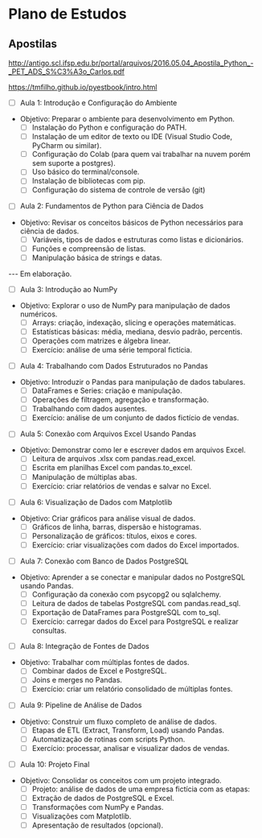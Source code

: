 # Plano de Estudos

## Apostilas

http://antigo.scl.ifsp.edu.br/portal/arquivos/2016.05.04_Apostila_Python_-_PET_ADS_S%C3%A3o_Carlos.pdf

https://tmfilho.github.io/pyestbook/intro.html

- [ ] Aula 1: Introdução e Configuração do Ambiente
* Objetivo: Preparar o ambiente para desenvolvimento em Python.
  - [ ] Instalação do Python e configuração do PATH.
  - [ ] Instalação de um editor de texto ou IDE (Visual Studio Code, PyCharm ou similar).
  - [ ] Configuração do Colab (para quem vai trabalhar na nuvem porém sem suporte a postgres).
  - [ ] Uso básico do terminal/console.
  - [ ] Instalação de bibliotecas com pip.
  - [ ] Configuração do sistema de controle de versão (git)

- [ ] Aula 2: Fundamentos de Python para Ciência de Dados
* Objetivo: Revisar os conceitos básicos de Python necessários para ciência de dados.
  - [ ] Variáveis, tipos de dados e estruturas como listas e dicionários.
  - [ ] Funções e compreensão de listas.
  - [ ] Manipulação básica de strings e datas.
  
--- Em elaboração.

- [ ] Aula 3: Introdução ao NumPy
* Objetivo: Explorar o uso de NumPy para manipulação de dados numéricos.
  - [ ] Arrays: criação, indexação, slicing e operações matemáticas.
  - [ ] Estatísticas básicas: média, mediana, desvio padrão, percentis.
  - [ ] Operações com matrizes e álgebra linear.
  - [ ] Exercício: análise de uma série temporal fictícia.
  
- [ ] Aula 4: Trabalhando com Dados Estruturados no Pandas
* Objetivo: Introduzir o Pandas para manipulação de dados tabulares.
  - [ ] DataFrames e Series: criação e manipulação.
  - [ ] Operações de filtragem, agregação e transformação.
  - [ ] Trabalhando com dados ausentes.
  - [ ] Exercício: análise de um conjunto de dados fictício de vendas.
  
- [ ] Aula 5: Conexão com Arquivos Excel Usando Pandas
* Objetivo: Demonstrar como ler e escrever dados em arquivos Excel.
  - [ ] Leitura de arquivos .xlsx com pandas.read_excel.
  - [ ] Escrita em planilhas Excel com pandas.to_excel.
  - [ ] Manipulação de múltiplas abas.
  - [ ] Exercício: criar relatórios de vendas e salvar no Excel.
  
- [ ] Aula 6: Visualização de Dados com Matplotlib
* Objetivo: Criar gráficos para análise visual de dados.
  - [ ] Gráficos de linha, barras, dispersão e histogramas.
  - [ ] Personalização de gráficos: títulos, eixos e cores.
  - [ ] Exercício: criar visualizações com dados do Excel importados.
  
- [ ] Aula 7: Conexão com Banco de Dados PostgreSQL
* Objetivo: Aprender a se conectar e manipular dados no PostgreSQL usando Pandas.
  - [ ] Configuração da conexão com psycopg2 ou sqlalchemy.
  - [ ] Leitura de dados de tabelas PostgreSQL com pandas.read_sql.
  - [ ] Exportação de DataFrames para PostgreSQL com to_sql.
  - [ ] Exercício: carregar dados do Excel para PostgreSQL e realizar consultas.
  
- [ ] Aula 8: Integração de Fontes de Dados
* Objetivo: Trabalhar com múltiplas fontes de dados.
  - [ ] Combinar dados de Excel e PostgreSQL.
  - [ ] Joins e merges no Pandas.
  - [ ] Exercício: criar um relatório consolidado de múltiplas fontes.
  
- [ ] Aula 9: Pipeline de Análise de Dados
* Objetivo: Construir um fluxo completo de análise de dados.
  - [ ] Etapas de ETL (Extract, Transform, Load) usando Pandas.
  - [ ] Automatização de rotinas com scripts Python.
  - [ ] Exercício: processar, analisar e visualizar dados de vendas.
  
- [ ] Aula 10: Projeto Final
* Objetivo: Consolidar os conceitos com um projeto integrado.
  - [ ] Projeto: análise de dados de uma empresa fictícia com as etapas:
  - [ ] Extração de dados de PostgreSQL e Excel.
  - [ ] Transformações com NumPy e Pandas.
  - [ ] Visualizações com Matplotlib.
  - [ ] Apresentação de resultados (opcional).